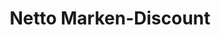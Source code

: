 ---
title: "Netto Marken-Discount"
url: /pockau-lengefeld/netto-marken-discount/
shop: Supermarkt
---